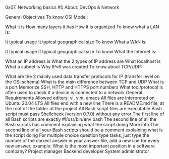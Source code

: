 0x07. Networking basics #0
About: DevOps & Network

General Objectives
To know OSI Model:

What it is
How many layers it has
How it is organized
To know what a LAN is:

It typical usage
It typical geographical size
To know What a WAN is:

It typical usage
It typical geographical size
To know What the Internet is:

What an IP address is
What the 2 types of IP address are
What localhost is
What a subnet is
Why IPv6 was created
To know about TCP/UDP:

What are the 2 mainly used data transfer protocols for IP (transfer level on the OSI schema)
What is the main difference between TCP and UDP
What is a port
Memorize SSH, HTTP and HTTPS port numbers
What tool/protocol is often used to check if a device is connected to a network
General Requirements
Allowed editors: vi, vim, emacs
All files are interpreted on Ubuntu 20.04 LTS
All files end with a new line
There is a README.md file, at the root of the folder of the project
All Bash script files are executable
Bash script must pass Shellcheck (version 0.7.0) without any error
The first line of all Bash scripts are exactly #!/usr/bin/env bash
The second line of all the Bash scripts has comment explaining what the script doing
More info
The second line of all your Bash scripts should be a comment explaining what is the script doing
For multiple choice question type tasks, just type the number of the correct answer in your answer file, add a new line for every new answer, example:
What is the most important position in a software company?
Project manager
Backend developer
System administrator
